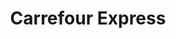 ---
title: "Carrefour Express"
url: /san-fernando/carrefour-express-avenida-puente-zuazo/
shop: comodidad
---
